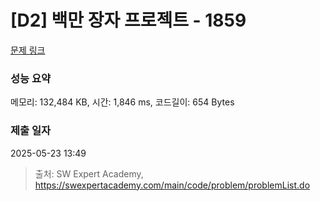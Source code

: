 # [D2] 백만 장자 프로젝트 - 1859 

[문제 링크](https://swexpertacademy.com/main/code/problem/problemDetail.do?contestProbId=AV5LrsUaDxcDFAXc) 

### 성능 요약

메모리: 132,484 KB, 시간: 1,846 ms, 코드길이: 654 Bytes

### 제출 일자

2025-05-23 13:49



> 출처: SW Expert Academy, https://swexpertacademy.com/main/code/problem/problemList.do